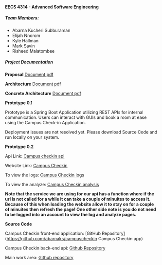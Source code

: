 

#### EECS 4314 - Advanced Software Engineering

##### **Team Members:**

   - Abarna Kucheri Subburaman
   - Elijah Nnorom
   - Kyle Hallman
   - Mark Savin
   - Risheed Malatombee


##### **Project Documentation**

**Proposal** [Document pdf](https://drive.google.com/file/d/10F0FFozyUxgNffo6z10Dk3jyJlc9AnHY/view?usp=sharing "Proposal document")

**Architecture** [Document pdf](https://drive.google.com/file/d/1jgQFd4eAiWMSj1cX76e2AYPBYMP_Su3K/view?usp=sharing "Architecture document")

**Concrete Architecture** [Document pdf](https://drive.google.com/file/d/1BOo_RWXfky3U-1aE1bFU3d10FpSjBPGd/view?usp=sharing "Concrete Architecture document")

**Prototype 0.1** 

Prototype is a Spring Boot Application utilizing REST APIs for internal communication. Users can interact with GUIs and book a room at ease using the Campus Check-in Application. 

Deployment issues are not resolved yet. Please download Source Code and run locally on your system.


**Prototype 0.2**

Api Link: [Campus checkin api](https://campuscheckin.herokuapp.com/)

Website Link: [Campus Checkin](https://campuscheckin2021-165t2w2fs.vercel.app/)

To view the logs: [Campus Checkin logs](https://campuscheckin2021-165t2w2fs.vercel.app/logs)

To view the analyze: [Campus Checkin analysis](https://campuscheckin2021-165t2w2fs.vercel.app/analyze)


**Note that the service we are using for our api has a function where if the url is not called for a while it can take a couple of minuites to access it. 
Because of this when loading the website allow it to stay on for a couple of minuites then refresh the page! One other side note is you do not need to be
logged into an account to view the log and analyze pages.**

**Source Code** 

Campus Checkin front-end application: [GitHub Repository](https://github.com/abarnaks/campuscheckin Campus Checkin app)

Campus Checkin back-end api: [Github Repository](https://github.com/abarnaks/checkinapi)


Main work area: [Github repository](https://github.com/abarnaks/4314 "Campus Checkin repository")


